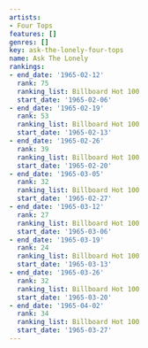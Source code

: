```yaml
---
artists:
- Four Tops
features: []
genres: []
key: ask-the-lonely-four-tops
name: Ask The Lonely
rankings:
- end_date: '1965-02-12'
  rank: 75
  ranking_list: Billboard Hot 100
  start_date: '1965-02-06'
- end_date: '1965-02-19'
  rank: 53
  ranking_list: Billboard Hot 100
  start_date: '1965-02-13'
- end_date: '1965-02-26'
  rank: 39
  ranking_list: Billboard Hot 100
  start_date: '1965-02-20'
- end_date: '1965-03-05'
  rank: 32
  ranking_list: Billboard Hot 100
  start_date: '1965-02-27'
- end_date: '1965-03-12'
  rank: 27
  ranking_list: Billboard Hot 100
  start_date: '1965-03-06'
- end_date: '1965-03-19'
  rank: 24
  ranking_list: Billboard Hot 100
  start_date: '1965-03-13'
- end_date: '1965-03-26'
  rank: 32
  ranking_list: Billboard Hot 100
  start_date: '1965-03-20'
- end_date: '1965-04-02'
  rank: 34
  ranking_list: Billboard Hot 100
  start_date: '1965-03-27'
---
```


